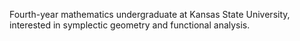 Fourth-year mathematics undergraduate at Kansas State University, interested in symplectic geometry and functional analysis.
